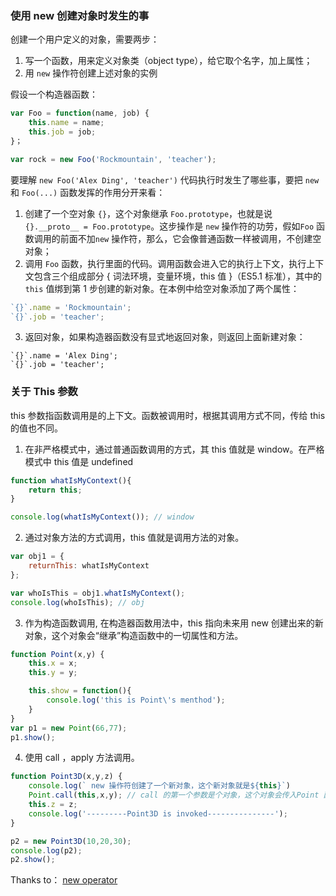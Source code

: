 ### 使用 new 创建对象时发生的事

创建一个用户定义的对象，需要两步：
1. 写一个函数，用来定义对象类（object type），给它取个名字，加上属性；
2. 用 `new` 操作符创建上述对象的实例

假设一个构造器函数：
```javascript
var Foo = function(name, job) {
	this.name = name;
	this.job = job;
}；

var rock = new Foo('Rockmountain', 'teacher');

```

要理解 `new Foo('Alex Ding', 'teacher')` 代码执行时发生了哪些事，要把 `new` 和 `Foo(...)` 函数发挥的作用分开来看：
1. 创建了一个空对象	`{}`，这个对象继承 `Foo.prototype`，也就是说 `{}.__proto__ = Foo.prototype`。这步操作是 `new` 操作符的功劳，假如`Foo` 函数调用的前面不加`new` 操作符，那么，它会像普通函数一样被调用，不创建空对象；
2. 调用 `Foo` 函数，执行里面的代码。调用函数会进入它的执行上下文，执行上下文包含三个组成部分 { 词法环境，变量环境，this 值 }（ES5.1 标准），其中的`this` 值绑到第 1 步创建的新对象。在本例中给空对象添加了两个属性：
```javascript
`{}`.name = 'Rockmountain';
`{}`.job = 'teacher';
```
3. 返回对象，如果构造器函数没有显式地返回对象，则返回上面新建对象：
```
`{}`.name = 'Alex Ding';
`{}`.job = 'teacher';
```

### 关于 This 参数

this 参数指函数调用是的上下文。函数被调用时，根据其调用方式不同，传给 this 的值也不同。

1. 在非严格模式中，通过普通函数调用的方式，其 this 值就是 window。在严格模式中 this 值是 undefined

```javascript
function whatIsMyContext(){
    return this;
}

console.log(whatIsMyContext()); // window
```

2. 通过对象方法的方式调用，this 值就是调用方法的对象。

```javascript
var obj1 = {
    returnThis: whatIsMyContext
};

var whoIsThis = obj1.whatIsMyContext();
console.log(whoIsThis); // obj
```

3. 作为构造函数调用, 在构造器函数用法中，this 指向未来用 new 创建出来的新对象，这个对象会“继承”构造函数中的一切属性和方法。
```javascript
function Point(x,y) {
    this.x = x;
    this.y = y;

    this.show = function(){
        console.log('this is Point\'s menthod');
    }
}
var p1 = new Point(66,77);
p1.show();
```

4. 使用 call ，apply 方法调用。
```javascript
function Point3D(x,y,z) {
    console.log(` new 操作符创建了一个新对象，这个新对象就是${this}`)
    Point.call(this,x,y); // call 的第一个参数是个对象，这个对象会传入Point 函数中的 this 参数。这个例子里，第一个参数传入了 this ，在用 new 调用 Point3D 时，会把新对象传入 Point3D 函数，继而再通过call 传入 Point 函数。通过这种方式，我们新建了一个对象，并借助 Point 和 Point3D 中语句对它进行了初始化属性和方法。
    this.z = z;
    console.log('---------Point3D is invoked---------------');
}

p2 = new Point3D(10,20,30);
console.log(p2);
p2.show(); 

```


Thanks to：
[new operator](https://developer.mozilla.org/en-US/docs/Web/JavaScript/Reference/Operators/new)

